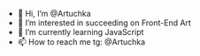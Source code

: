 - 👋 Hi, I’m @Artuchka
- 👀 I’m interested in succeeding on Front-End Art
- 🌱 I’m currently learning JavaScript
- 📫 How to reach me tg: @Artuchka

<!---
Artuchka/Artuchka is a ✨ special ✨ repository because its `README.md` (this file) appears on your GitHub profile.
You can click the Preview link to take a look at your changes.
--->
